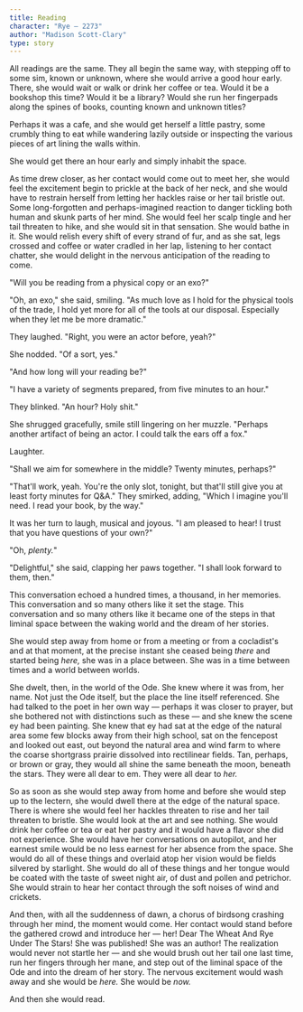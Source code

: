 ```yaml
---
title: Reading
character: "Rye — 2273"
author: "Madison Scott-Clary"
type: story
---
```


All readings are the same. They all begin the same way, with stepping off to some sim, known or unknown, where she would arrive a good hour early. There, she would wait or walk or drink her coffee or tea. Would it be a bookshop this time? Would it be a library? Would she run her fingerpads along the spines of books, counting known and unknown titles?

Perhaps it was a cafe, and she would get herself a little pastry, some crumbly thing to eat while wandering lazily outside or inspecting the various pieces of art lining the walls within.

She would get there an hour early and simply inhabit the space.

As time drew closer, as her contact would come out to meet her, she would feel the excitement begin to prickle at the back of her neck, and she would have to restrain herself from letting her hackles raise or her tail bristle out. Some long-forgotten and perhaps-imagined reaction to danger tickling both human and skunk parts of her mind. She would feel her scalp tingle and her tail threaten to hike, and she would sit in that sensation. She would bathe in it. She would relish every shift of every strand of fur, and as she sat, legs crossed and coffee or water cradled in her lap, listening to her contact chatter, she would delight in the nervous anticipation of the reading to come.

"Will you be reading from a physical copy or an exo?"

"Oh, an exo," she said, smiling. "As much love as I hold for the physical tools of the trade, I hold yet more for all of the tools at our disposal. Especially when they let me be more dramatic."

They laughed. "Right, you were an actor before, yeah?"

She nodded. "Of a sort, yes."

"And how long will your reading be?"

"I have a variety of segments prepared, from five minutes to an hour."

They blinked. "An hour? Holy shit."

She shrugged gracefully, smile still lingering on her muzzle. "Perhaps another artifact of being an actor. I could talk the ears off a fox."

Laughter.

"Shall we aim for somewhere in the middle? Twenty minutes, perhaps?"

"That'll work, yeah. You're the only slot, tonight, but that'll still give you at least forty minutes for Q&A." They smirked, adding, "Which I imagine you'll need. I read your book, by the way."

It was her turn to laugh, musical and joyous. "I am pleased to hear! I trust that you have questions of your own?"

"Oh, *plenty.*"

"Delightful," she said, clapping her paws together. "I shall look forward to them, then."

This conversation echoed a hundred times, a thousand, in her memories. This conversation and so many others like it set the stage. This conversation and so many others like it became one of the steps in that liminal space between the waking world and the dream of her stories.

She would step away from home or from a meeting or from a cocladist's and at that moment, at the precise instant she ceased being *there* and started being *here,* she was in a place between. She was in a time between times and a world between worlds.

She dwelt, then, in the world of the Ode. She knew where it was from, her name. Not just the Ode itself, but the place the line itself referenced. She had talked to the poet in her own way — perhaps it was closer to prayer, but she bothered not with distinctions such as these — and she knew the scene ey had been painting. She knew that ey had sat at the edge of the natural area some few blocks away from their high school, sat on the fencepost and looked out east, out beyond the natural area and wind farm to where the coarse shortgrass prairie dissolved into rectilinear fields. Tan, perhaps, or brown or gray, they would all shine the same beneath the moon, beneath the stars. They were all dear to em. They were all dear to *her.*

So as soon as she would step away from home and before she would step up to the lectern, she would dwell there at the edge of the natural space. There is where she would feel her hackles threaten to rise and her tail threaten to bristle. She would look at the art and see nothing. She would drink her coffee or tea or eat her pastry and it would have a flavor she did not experience. She would have her conversations on autopilot, and her earnest smile would be no less earnest for her absence from the space. She would do all of these things and overlaid atop her vision would be fields silvered by starlight. She would do all of these things and her tongue would be coated with the taste of sweet night air, of dust and pollen and petrichor. She would strain to hear her contact through the soft noises of wind and crickets.

And then, with all the suddenness of dawn, a chorus of birdsong crashing through her mind, the moment would come. Her contact would stand before the gathered crowd and introduce her —  her! Dear The Wheat And Rye Under The Stars! She was published! She was an author! The realization would never not startle her — and she would brush out her tail one last time, run her fingers through her mane, and step out of the liminal space of the Ode and into the dream of her story. The nervous excitement would wash away and she would be *here.* She would be *now.*

And then she would read.
